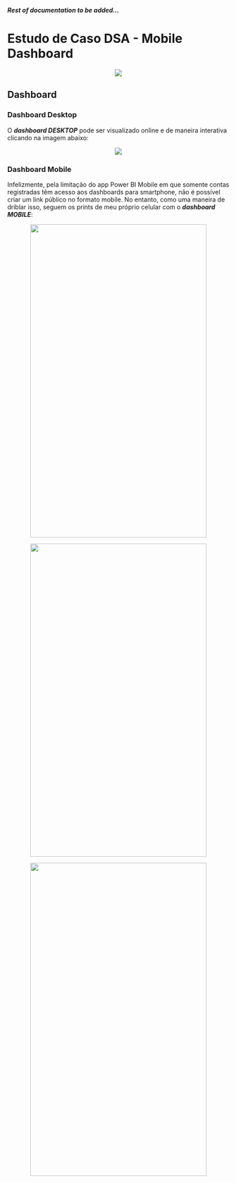 ***Rest of documentation to be added...***

# Estudo de Caso DSA - Mobile Dashboard

<p align="center">
  <img src="https://i.imgur.com/u0Wf60y.png"/>
</p>

## Dashboard

### Dashboard Desktop

O ***dashboard DESKTOP*** pode ser visualizado online e de maneira interativa clicando na imagem abaixo:

<p align="center">
<a href="https://app.powerbi.com/view?r=eyJrIjoiYTM0YjQ5ZDktYzIyOC00NGNmLWIwYjQtOWY3NzcwMDEyNGMwIiwidCI6ImMwZDAzYmU4LTdkNWUtNGVkMS04MGJkLWQxZDIwYmExNGE3MSJ9"><img src="https://i.imgur.com/sHOjmlm.png"></a>
</p>

### Dashboard Mobile

Infelizmente, pela limitação do app Power BI Mobile em que somente contas registradas têm acesso aos dashboards para smartphone, não é possível criar um link público no formato mobile. No entanto, como uma maneira de driblar isso, seguem os prints de meu próprio celular com o ***dashboard MOBILE***:

<p align="center">
  <img src="https://i.imgur.com/iXGQRmf.jpg" width="400" height="711">
</p>
<p align="center">
    <img src="https://i.imgur.com/EJCouft.jpg" width="400" height="711">
</p>
<p align="center">
    <img src="https://i.imgur.com/5DYoUa0.jpg" width="400" height="711">
</p>